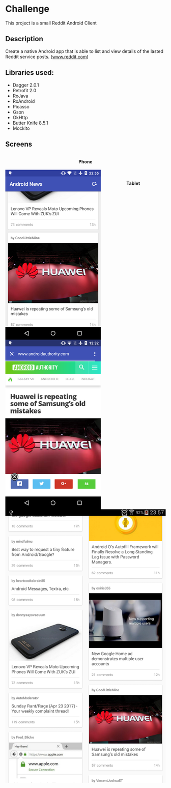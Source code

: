 # Challenge

This project is a small Reddit Android Client

## Description

Create a native Android app that is able to list and view details of the 
lasted Reddit service posts. (www.reddit.com)

## Libraries used:

- Dagger 2.0.1
- Retrofit 2.0
- RxJava
- RxAndroid
- Picasso
- Gson
- OkHttp
- Butter Knife 8.5.1
- Mockito

## Screens

<p align="center">
  <b></b>
  <br><b>Phone</b><br><br>
  <img width="300" style="float:left;" src="/screens/device-2017-04-23-235532.png">
  <img width="300" style="float:left;" src="/screens/device-2017-04-23-133259.png">
  <br><br><b>Tablet</b><br><br>
  <img width="600" src="/screens/device-2017-04-23-235705.png">
</p>
